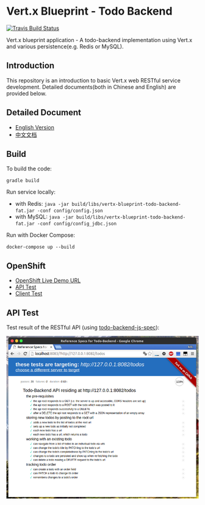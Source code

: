 # Vert.x Blueprint - Todo Backend

[![Travis Build Status](https://travis-ci.org/sczyh30/vertx-blueprint-todo-backend.svg?branch=master)](https://travis-ci.org/sczyh30/vertx-blueprint-todo-backend)

Vert.x blueprint application - A todo-backend implementation using Vert.x
and various persistence(e.g. Redis or MySQL).

## Introduction

This repository is an introduction to basic Vert.x web RESTful service development.
Detailed documents(both in Chinese and English) are provided below.

## Detailed Document

- [English Version](docs/doc-en.md)
- [中文文档](docs/doc-zh-cn.md)

## Build

To build the code:

    gradle build

Run service locally:

- with Redis: `java -jar build/libs/vertx-blueprint-todo-backend-fat.jar -conf config/config.json`
- with MySQL: `java -jar build/libs/vertx-blueprint-todo-backend-fat.jar -conf config/config_jdbc.json`

Run with Docker Compose:

    docker-compose up --build

## OpenShift

- [OpenShift Live Demo URL](http://verttodo-sczyh30.rhcloud.com/todos)
- [API Test](http://www.todobackend.com/specs/index.html?http://verttodo-sczyh30.rhcloud.com/todos)
- [Client Test](http://www.todobackend.com/client/index.html?http://verttodo-sczyh30.rhcloud.com/todos)


## API Test

Test result of the RESTful API (using [todo-backend-js-spec](https://github.com/TodoBackend/todo-backend-js-spec)):

![RESTful API Test Result](docs/img/vert-api-test.png)

